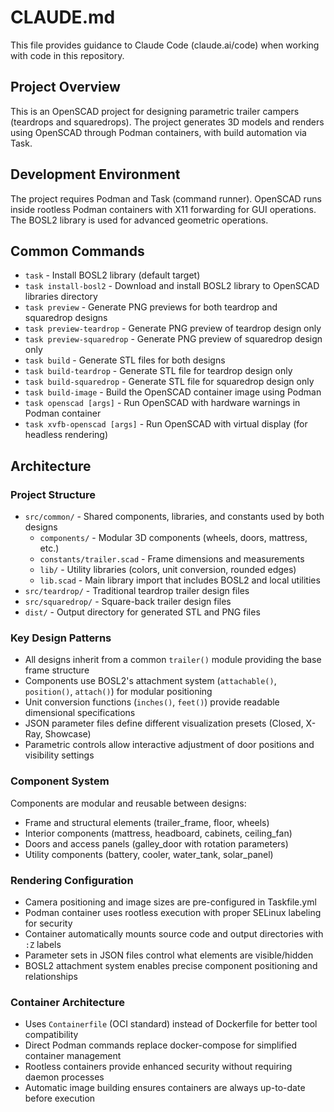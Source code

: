 # CLAUDE.md

This file provides guidance to Claude Code (claude.ai/code) when working with code in this repository.

## Project Overview

This is an OpenSCAD project for designing parametric trailer campers (teardrops and squaredrops). The project generates 3D models and renders using OpenSCAD through Podman containers, with build automation via Task.

## Development Environment

The project requires Podman and Task (command runner). OpenSCAD runs inside rootless Podman containers with X11 forwarding for GUI operations. The BOSL2 library is used for advanced geometric operations.

## Common Commands

- `task` - Install BOSL2 library (default target)
- `task install-bosl2` - Download and install BOSL2 library to OpenSCAD libraries directory
- `task preview` - Generate PNG previews for both teardrop and squaredrop designs
- `task preview-teardrop` - Generate PNG preview of teardrop design only  
- `task preview-squaredrop` - Generate PNG preview of squaredrop design only
- `task build` - Generate STL files for both designs
- `task build-teardrop` - Generate STL file for teardrop design only
- `task build-squaredrop` - Generate STL file for squaredrop design only
- `task build-image` - Build the OpenSCAD container image using Podman
- `task openscad [args]` - Run OpenSCAD with hardware warnings in Podman container
- `task xvfb-openscad [args]` - Run OpenSCAD with virtual display (for headless rendering)

## Architecture

### Project Structure
- `src/common/` - Shared components, libraries, and constants used by both designs
  - `components/` - Modular 3D components (wheels, doors, mattress, etc.)
  - `constants/trailer.scad` - Frame dimensions and measurements
  - `lib/` - Utility libraries (colors, unit conversion, rounded edges)
  - `lib.scad` - Main library import that includes BOSL2 and local utilities
- `src/teardrop/` - Traditional teardrop trailer design files
- `src/squaredrop/` - Square-back trailer design files  
- `dist/` - Output directory for generated STL and PNG files

### Key Design Patterns
- All designs inherit from a common `trailer()` module providing the base frame structure
- Components use BOSL2's attachment system (`attachable()`, `position()`, `attach()`) for modular positioning
- Unit conversion functions (`inches()`, `feet()`) provide readable dimensional specifications
- JSON parameter files define different visualization presets (Closed, X-Ray, Showcase)
- Parametric controls allow interactive adjustment of door positions and visibility settings

### Component System
Components are modular and reusable between designs:
- Frame and structural elements (trailer_frame, floor, wheels)
- Interior components (mattress, headboard, cabinets, ceiling_fan)  
- Doors and access panels (galley_door with rotation parameters)
- Utility components (battery, cooler, water_tank, solar_panel)

### Rendering Configuration
- Camera positioning and image sizes are pre-configured in Taskfile.yml
- Podman container uses rootless execution with proper SELinux labeling for security
- Container automatically mounts source code and output directories with `:Z` labels
- Parameter sets in JSON files control what elements are visible/hidden
- BOSL2 attachment system enables precise component positioning and relationships

### Container Architecture
- Uses `Containerfile` (OCI standard) instead of Dockerfile for better tool compatibility
- Direct Podman commands replace docker-compose for simplified container management
- Rootless containers provide enhanced security without requiring daemon processes
- Automatic image building ensures containers are always up-to-date before execution